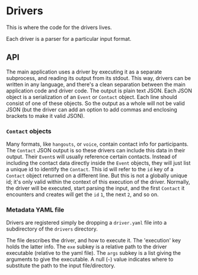 
# Drivers

This is where the code for the drivers lives.

Each driver is a parser for a particular input format.

## API

The main application uses a driver by executing it as a separate subprocess, and reading its output from its stdout. This way, drivers can be written in any language, and there's a clean separation between the main application code and driver code. The output is plain text JSON. Each JSON object is a serialization of an `Event` or `Contact` object. Each line should consist of one of these objects. So the output as a whole will not be valid JSON (but the driver can add an option to add commas and enclosing brackets to make it valid JSON).

### `Contact` objects

Many formats, like `hangouts`, or `voice`, contain contact info for participants. The `Contact` JSON output is so these drivers can include this data in their output. Their `Event`s will usually reference certain contacts. Instead of including the contact data directly inside the `Event` objects, they will just list a unique id to identify the `Contact`. This id will refer to the `id` key of a `Contact` object returned on a different line. But this is not a globally unique id; it's only valid within the context of this execution of the driver. Normally, the driver will be executed, start parsing the input, and the first `Contact` it encounters and creates will get the `id` `1`, the next `2`, and so on.

### Metadata YAML file

Drivers are registered simply be dropping a `driver.yaml` file into a subdirectory of the `drivers` directory.

The file describes the driver, and how to execute it. The 'execution' key holds the latter info. The `exe` subkey is a relative path to the driver executable (relative to the yaml file). The `args` subkey is a list giving the arguments to give the executable. A null (`~`) value indicates where to substitute the path to the input file/directory.
